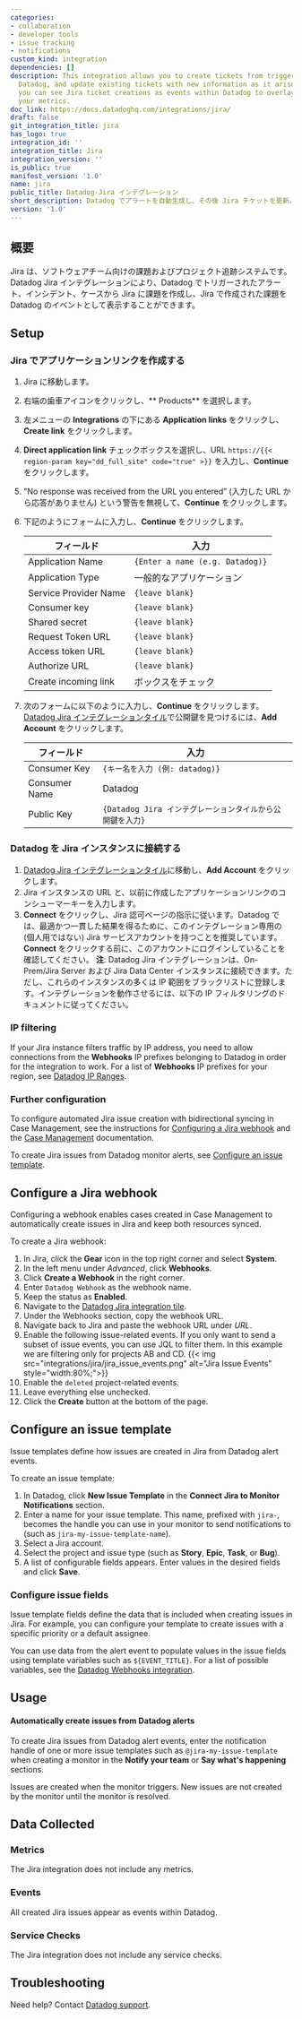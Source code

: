 ```yaml
---
categories:
- collaboration
- developer tools
- issue tracking
- notifications
custom_kind: integration
dependencies: []
description: This integration allows you to create tickets from triggered alerts in
  Datadog, and update existing tickets with new information as it arises. Additionally,
  you can see Jira ticket creations as events within Datadog to overlay with all of
  your metrics.
doc_link: https://docs.datadoghq.com/integrations/jira/
draft: false
git_integration_title: jira
has_logo: true
integration_id: ''
integration_title: Jira
integration_version: ''
is_public: true
manifest_version: '1.0'
name: jira
public_title: Datadog-Jira インテグレーション
short_description: Datadog でアラートを自動生成し、その後 Jira チケットを更新。
version: '1.0'
---
```


<!--  SOURCED FROM https://github.com/DataDog/dogweb -->
## 概要

Jira は、ソフトウェアチーム向けの課題およびプロジェクト追跡システムです。Datadog Jira インテグレーションにより、Datadog でトリガーされたアラート、インシデント、ケースから Jira に課題を作成し、Jira で作成された課題を Datadog のイベントとして表示することができます。

## Setup

### Jira でアプリケーションリンクを作成する

1. Jira に移動します。
1. 右端の歯車アイコンをクリックし、** Products** を選択します。
1. 左メニューの **Integrations** の下にある **Application links** をクリックし、**Create link** をクリックします。
1. **Direct application link** チェックボックスを選択し、URL `https://{{< region-param key="dd_full_site" code="true" >}}` を入力し、**Continue** をクリックします。
1. "No response was received from the URL you entered” (入力した URL から応答がありません) という警告を無視して、**Continue** をクリックします。
1. 下記のようにフォームに入力し、**Continue** をクリックします。

    | フィールド                 | 入力                          |
    |-----------------------|--------------------------------|
    | Application Name      | `{Enter a name (e.g. Datadog)}`|
    | Application Type      | 一般的なアプリケーション            |
    | Service Provider Name | `{leave blank}`                |
    | Consumer key          | `{leave blank}`                |
    | Shared secret         | `{leave blank}`                |
    | Request Token URL     | `{leave blank}`                |
    | Access token URL      | `{leave blank}`                |
    | Authorize URL         | `{leave blank}`                |
    | Create incoming link  | ボックスをチェック                  |

7. 次のフォームに以下のように入力し、**Continue** をクリックします。[Datadog Jira インテグレーションタイル][1]で公開鍵を見つけるには、**Add Account** をクリックします。

    | フィールド         | 入力                                                      |
    |---------------|------------------------------------------------------------|
    | Consumer Key  | `{キー名を入力 (例: datadog)}`                        |
    | Consumer Name | Datadog                                                    |
    | Public Key    | `{Datadog Jira インテグレーションタイルから公開鍵を入力}`|

### Datadog を Jira インスタンスに接続する

1. [Datadog Jira インテグレーションタイル][1]に移動し、**Add Account** をクリックします。
2. Jira インスタンスの URL と、以前に作成したアプリケーションリンクのコンシューマーキーを入力します。
3. **Connect** をクリックし、Jira 認可ページの指示に従います。Datadog では、最適かつ一貫した結果を得るために、このインテグレーション専用の (個人用ではない) Jira サービスアカウントを持つことを推奨しています。**Connect** をクリックする前に、このアカウントにログインしていることを確認してください。
**注**: Datadog Jira インテグレーションは、On-Prem/Jira Server および Jira Data Center インスタンスに接続できます。ただし、これらのインスタンスの多くは IP 範囲をブラックリストに登録します。インテグレーションを動作させるには、以下の IP フィルタリングのドキュメントに従ってください。

### IP filtering

If your Jira instance filters traffic by IP address, you need to allow connections from the **Webhooks** 
IP prefixes belonging to Datadog in order for the integration to work. For a list of **Webhooks** IP prefixes for your region, see [Datadog IP Ranges][2].

### Further configuration

To configure automated Jira issue creation with bidirectional syncing in Case Management, see the instructions for [Configuring a Jira webhook](#configure-a-jira-webhook) and the [Case Management][3] documentation. 

To create Jira issues from Datadog monitor alerts, see [Configure an issue template](#configure-an-issue-template). 

## Configure a Jira webhook

Configuring a webhook enables cases created in Case Management to automatically create issues in Jira and keep both resources synced. 

To create a Jira webhook:
1. In Jira, click the **Gear** icon in the top right corner and select **System**.
1. In the left menu under *Advanced*, click **Webhooks**.
1. Click **Create a Webhook** in the right corner.
1. Enter `Datadog Webhook` as the webhook name.
1. Keep the status as **Enabled**.
1. Navigate to the [Datadog Jira integration tile][4].
1. Under the Webhooks section, copy the webhook URL.
1. Navigate back to Jira and paste the webhook URL under *URL*.
1. Enable the following issue-related events. If you only want to send a subset of issue events, you can use JQL to filter them. In this example we are filtering only for projects AB and CD.
    {{< img src="integrations/jira/jira_issue_events.png" alt="Jira Issue Events" style="width:80%;">}}
1. Enable the `deleted` project-related events.
1. Leave everything else unchecked.
1. Click the **Create** button at the bottom of the page.

## Configure an issue template

Issue templates define how issues are created in Jira from Datadog alert events.

To create an issue template:

1. In Datadog, click **New Issue Template** in the **Connect Jira to Monitor Notifications** section.
2. Enter a name for your issue template. This name, prefixed with `jira-`, becomes the handle you can use in your monitor to send notifications to (such as `jira-my-issue-template-name`).
3. Select a Jira account.
4. Select the project and issue type (such as **Story**, **Epic**, **Task**, or **Bug**).
5. A list of configurable fields appears. Enter values in the desired fields and click **Save**.

### Configure issue fields

Issue template fields define the data that is included when creating issues in Jira. For example, you can configure your template to create issues with a specific priority or a default assignee.

You can use data from the alert event to populate values in the issue fields using template variables such as `${EVENT_TITLE}`. For a list of possible variables, see the [Datadog Webhooks integration][5]. 

## Usage

#### Automatically create issues from Datadog alerts

To create Jira issues from Datadog alert events, enter the notification handle of one or more issue templates such as `@jira-my-issue-template` when creating a monitor in the **Notify your team** or **Say what's happening** sections.

Issues are created when the monitor triggers. New issues are not created by the monitor until the monitor is resolved.

## Data Collected

### Metrics

The Jira integration does not include any metrics.

### Events

All created Jira issues appear as events within Datadog.

### Service Checks

The Jira integration does not include any service checks.

## Troubleshooting

Need help? Contact [Datadog support][6].

[1]: https://app.datadoghq.com/integrations/jira
[2]: https://docs.datadoghq.com/ja/api/latest/ip-ranges/
[3]: https://docs.datadoghq.com/ja/service_management/case_management/settings/#jira
[4]: https://app.datadoghq.com/account/settings#integrations/jira
[5]: https://docs.datadoghq.com/ja/integrations/webhooks/
[6]: https://docs.datadoghq.com/ja/help/